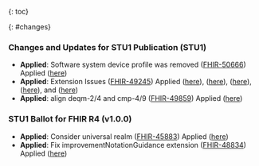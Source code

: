 
{: toc}

{: #changes}

### Changes and Updates for STU1 Publication (STU1)
* **Applied**: Software system device profile was removed ([FHIR-50666](https://jira.hl7.org/browse/FHIR-50666)) Applied ([here](device-software-system-example.html))
* **Applied**: Extension Issues ([FHIR-49245](https://jira.hl7.org/browse/FHIR-49245)) Applied ([here](StructureDefinition-cqm-cvmeasure.html)), ([here](StructureDefinition-cqm-improvementNotation.html)), ([here](StructureDefinition-cqm-ratiomeasure.html)), ([here](measure-exmratio-FHIR.html)), and ([here](measure-exm55-FHIR.html))
* **Applied**: align deqm-2/4 and cmp-4/9 ([FHIR-49859](https://jira.hl7.org/browse/FHIR-49859)) Applied ([here](StructureDefinition-cqm-computablemeasure.html))

### STU1 Ballot for FHIR R4 (v1.0.0)

* **Applied**: Consider universal realm	([FHIR-45883](https://jira.hl7.org/browse/FHIR-45883)) Applied ([here](index.html))
* **Applied**: Fix improvementNotationGuidance extension	([FHIR-48834](https://jira.hl7.org/browse/FHIR-48834)) Applied ([here](StructureDefinition-cqm-publishablemeasure.html))
